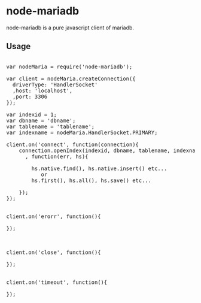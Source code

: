 node-mariadb
=========================

node-mariadb is a pure javascript client of mariadb.



## Usage
<pre>

var nodeMaria = require('node-mariadb');

var client = nodeMaria.createConnection({
  driverType: 'HandlerSocket'
  ,host: 'localhost',
  ,port: 3306 
});

var indexid = 1;
var dbname = 'dbname';
var tablename = 'tablename';
var indexname = nodeMaria.HandlerSocket.PRIMARY;

client.on('connect', function(connection){
    connection.openIndex(indexid, dbname, tablename, indexname, ['id', 'name', 'age']
      , function(err, hs){
        
        hs.native.find(), hs.native.insert() etc...
           or 
        hs.first(), hs.all(), hs.save() etc...
      
    });
});


client.on('erorr', function(){

});



client.on('close', function(){

});


client.on('timeout', function(){

});


</pre>
